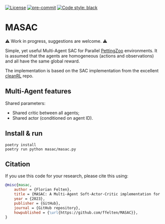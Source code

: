 [![License](http://img.shields.io/badge/license-MIT-brightgreen.svg?style=flat)](https://github.com/ffelten/MASAC/blob/main/LICENSE)
[![pre-commit](https://img.shields.io/badge/pre--commit-enabled-brightgreen?logo=pre-commit&logoColor=white)](https://pre-commit.com/)
[![Code style: black](https://img.shields.io/badge/code%20style-black-000000.svg)](https://github.com/psf/black)

# MASAC

:warning: Work in progress, suggestions are welcome. :warning:

Simple, yet useful Multi-Agent SAC for Parallel [PettingZoo](https://pettingzoo.farama.org/) environments.
It is assumed that the agents are homogeneous (actions and observations) and all have the same global reward.

The implementation is based on the SAC implementation from the excellent [cleanRL](https://github.com/vwxyzjn/cleanrl) repo.

## Multi-Agent features

Shared parameters:
  * Shared critic between all agents;
  * Shared actor (conditioned on agent ID).

## Install & run
```shell
poetry install
poetry run python masac/masac.py
```

## Citation
If you use this code for your research, please cite this using:

```bibtex
@misc{masac,
    author = {Florian Felten},
    title = {MASAC: A Multi-Agent Soft-Actor-Critic implementation for PettingZoo},
    year = {2023},
    publisher = {GitHub},
    journal = {GitHub repository},
    howpublished = {\url{https://github.com/ffelten/MASAC}},
}

